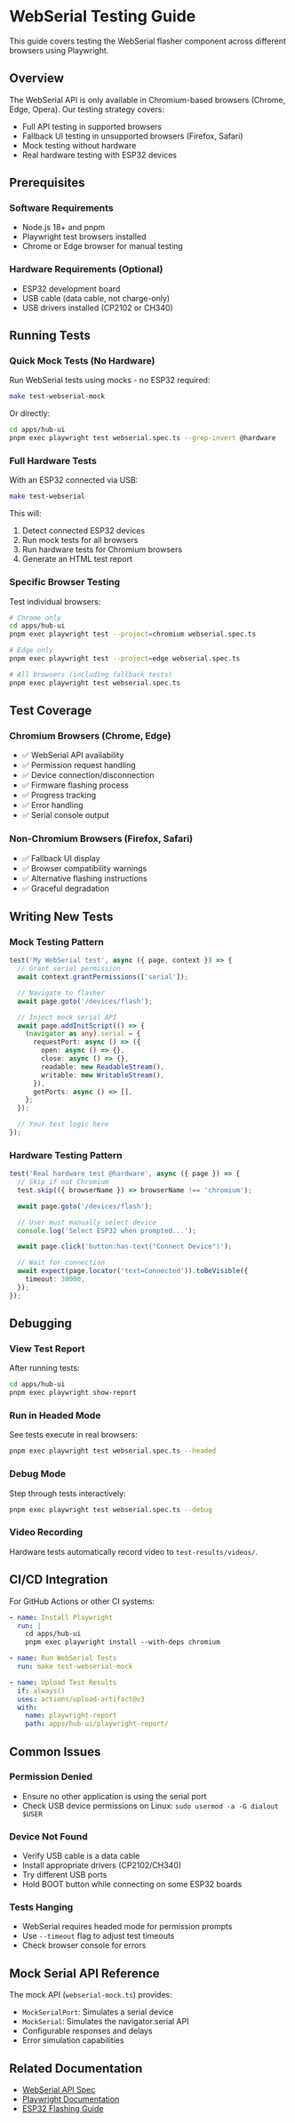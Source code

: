 # WebSerial Testing Guide

This guide covers testing the WebSerial flasher component across different
browsers using Playwright.

## Overview

The WebSerial API is only available in Chromium-based browsers (Chrome, Edge,
Opera). Our testing strategy covers:

- Full API testing in supported browsers
- Fallback UI testing in unsupported browsers (Firefox, Safari)
- Mock testing without hardware
- Real hardware testing with ESP32 devices

## Prerequisites

### Software Requirements

- Node.js 18+ and pnpm
- Playwright test browsers installed
- Chrome or Edge browser for manual testing

### Hardware Requirements (Optional)

- ESP32 development board
- USB cable (data cable, not charge-only)
- USB drivers installed (CP2102 or CH340)

## Running Tests

### Quick Mock Tests (No Hardware)

Run WebSerial tests using mocks - no ESP32 required:

```bash
make test-webserial-mock
```

Or directly:

```bash
cd apps/hub-ui
pnpm exec playwright test webserial.spec.ts --grep-invert @hardware
```

### Full Hardware Tests

With an ESP32 connected via USB:

```bash
make test-webserial
```

This will:

1. Detect connected ESP32 devices
2. Run mock tests for all browsers
3. Run hardware tests for Chromium browsers
4. Generate an HTML test report

### Specific Browser Testing

Test individual browsers:

```bash
# Chrome only
cd apps/hub-ui
pnpm exec playwright test --project=chromium webserial.spec.ts

# Edge only
pnpm exec playwright test --project=edge webserial.spec.ts

# All browsers (including fallback tests)
pnpm exec playwright test webserial.spec.ts
```

## Test Coverage

### Chromium Browsers (Chrome, Edge)

- ✅ WebSerial API availability
- ✅ Permission request handling
- ✅ Device connection/disconnection
- ✅ Firmware flashing process
- ✅ Progress tracking
- ✅ Error handling
- ✅ Serial console output

### Non-Chromium Browsers (Firefox, Safari)

- ✅ Fallback UI display
- ✅ Browser compatibility warnings
- ✅ Alternative flashing instructions
- ✅ Graceful degradation

## Writing New Tests

### Mock Testing Pattern

```typescript
test('My WebSerial test', async ({ page, context }) => {
  // Grant serial permission
  await context.grantPermissions(['serial']);

  // Navigate to flasher
  await page.goto('/devices/flash');

  // Inject mock serial API
  await page.addInitScript(() => {
    (navigator as any).serial = {
      requestPort: async () => ({
        open: async () => {},
        close: async () => {},
        readable: new ReadableStream(),
        writable: new WritableStream(),
      }),
      getPorts: async () => [],
    };
  });

  // Your test logic here
});
```

### Hardware Testing Pattern

```typescript
test('Real hardware test @hardware', async ({ page }) => {
  // Skip if not Chromium
  test.skip(({ browserName }) => browserName !== 'chromium');

  await page.goto('/devices/flash');

  // User must manually select device
  console.log('Select ESP32 when prompted...');

  await page.click('button:has-text("Connect Device")');

  // Wait for connection
  await expect(page.locator('text=Connected')).toBeVisible({
    timeout: 30000,
  });
});
```

## Debugging

### View Test Report

After running tests:

```bash
cd apps/hub-ui
pnpm exec playwright show-report
```

### Run in Headed Mode

See tests execute in real browsers:

```bash
pnpm exec playwright test webserial.spec.ts --headed
```

### Debug Mode

Step through tests interactively:

```bash
pnpm exec playwright test webserial.spec.ts --debug
```

### Video Recording

Hardware tests automatically record video to `test-results/videos/`.

## CI/CD Integration

For GitHub Actions or other CI systems:

```yaml
- name: Install Playwright
  run: |
    cd apps/hub-ui
    pnpm exec playwright install --with-deps chromium

- name: Run WebSerial Tests
  run: make test-webserial-mock

- name: Upload Test Results
  if: always()
  uses: actions/upload-artifact@v3
  with:
    name: playwright-report
    path: apps/hub-ui/playwright-report/
```

## Common Issues

### Permission Denied

- Ensure no other application is using the serial port
- Check USB device permissions on Linux: `sudo usermod -a -G dialout $USER`

### Device Not Found

- Verify USB cable is a data cable
- Install appropriate drivers (CP2102/CH340)
- Try different USB ports
- Hold BOOT button while connecting on some ESP32 boards

### Tests Hanging

- WebSerial requires headed mode for permission prompts
- Use `--timeout` flag to adjust test timeouts
- Check browser console for errors

## Mock Serial API Reference

The mock API (`webserial-mock.ts`) provides:

- `MockSerialPort`: Simulates a serial device
- `MockSerial`: Simulates the navigator.serial API
- Configurable responses and delays
- Error simulation capabilities

## Related Documentation

- [WebSerial API Spec](https://wicg.github.io/serial/)
- [Playwright Documentation](https://playwright.dev)
- [ESP32 Flashing Guide](./ESP32_FLASHING.md)
